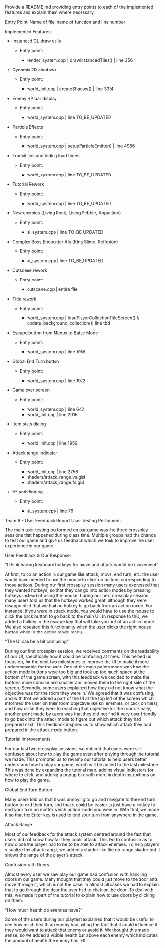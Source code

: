 Provide a README.md providing entry points to each of the implemented features and
explain them where necessary

Entry Point: Name of file, name of function and line number

Implemented Features:

- Instanced GL draw calls
    <ul>
	<li> Entry point: </li>
	 <ul>
		<li> render_system.cpp | drawInstancedTiles() | line 356 </li>
	</ul>
    </ul>
    
- Dynamic 2D shadows
    <ul>
	<li> Entry point: </li>
	 <ul>
		<li> world_init.cpp | createShadow() | line 3314 </li>
	</ul>
    </ul>
    
- Enemy HP bar display
    <ul>
	<li> Entry point: </li>
	 <ul>
		<li> world_system.cpp | line TO_BE_UPDATED </li>
	</ul>
    </ul>

- Particle Effects
    <ul>
	<li> Entry point: </li>
	 <ul>
		<li> world_system.cpp | setupParticleEmitter() | line 4956 </li>
	</ul>
    </ul>
 
 - Transitions and hiding load times
    <ul>
	<li> Entry point: </li>
	 <ul>
		<li> world_system.cpp | line TO_BE_UPDATED </li>
	</ul>
    </ul>
    
 - Tutorial Rework
    <ul>
	<li> Entry point: </li>
	 <ul>
		<li> world_system.cpp | line TO_BE_UPDATED </li>
	</ul>
    </ul>
 - New enemies (Living Rock, Living Pebble, Apparition)
    <ul>
	<li> Entry point: </li>
	 <ul>
		<li> ai_system.cpp | line TO_BE_UPDATED </li>
	</ul>
    </ul>
- Complex Boss Encounter AIs (King Slime, Reflexion)
    <ul>
	<li> Entry point: </li>
	 <ul>
		<li> ai_system.cpp | line TO_BE_UPDATED </li>
	</ul>
    </ul>
 - Cutscene rework 
    <ul>
	<li> Entry point: </li>
	 <ul>
		<li> cutscene.cpp | entire file </li>
	</ul>
    </ul>
 - Title rework 
    <ul>
	<li> Entry point: </li>
	 <ul>
		<li> world_system.cpp | loadPlayerCollectionTitleScreen() & update_background_collection()| line tbd </li>
	</ul>
    </ul>   
 - Escape button from Menus to Battle Mode 
    <ul>
	<li> Entry point: </li>
	 <ul>
		<li> world_system.cpp | line 1956 </li>
	</ul>
    </ul> 
 - Global End Turn button
    <ul>
	<li> Entry point: </li>
	 <ul>
		<li> world_system.cpp | line 1972 </li>
	</ul>
    </ul>
 - Game over screen
    <ul>
	<li> Entry point: </li>
	 <ul>
		<li> world_system.cpp | line 642 </li>
		 <li> world_init.cpp | line 2016 </li> 
	</ul>
    </ul>
  - Item stats dialog
    <ul>
	<li> Entry point: </li>
	 <ul>
		 <li> world_init.cpp | line 1959 </li> 
	</ul>
    </ul>   
 - Attack range indicator
    <ul>
	<li> Entry point: </li>
	 <ul>
		 <li> world_init.cpp | line 2758 </li>
		 <li> shaders/attack_range.vs.glsl </li>
		 <li> shaders/attack_range.fs.glsl </li>
	</ul>
    </ul>
 - A* path finding
    <ul>
	<li> Entry point: </li>
	 <ul>
		 <li> ai_system.cpp | line 76 </li>
	</ul>
    </ul>       
Team 6 - User Feedback Report
User Testing Performed:

The main user testing performed on our game was the three crossplay sessions that happened during class time. Multiple groups had the chance to test our game and give us feedback which we took to improve the user experience in our game.

User Feedback & Our Response:

“I think having keyboard hotkeys for move and attack would be convenient”

At first, to do an action in our game like attack, move, end turn, etc. the user would have needed to use the mouse to click on buttons corresponding to those actions. During our first crossplay session many users expressed that they wanted hotkeys, so that they can go into action modes by pressing hotkeys instead of using the mouse. During our next crossplay session, many users told us that the hotkeys worked great, although they were disappointed that we had no hotkey to go back from an action mode. For instance, if you were in attack mode, you would have to use the mouse to click the back button to go back to the main UI. In response to this, we added a hotkey in the escape key that will take you out of an action mode. We also repeated this functionality when the user clicks the right mouse button when in the action mode menu.

“The UI can be a bit confusing“

During our first crossplay session, we received comments on the readability of our UI, specifically how it could be confusing at times. This helped us focus on, for the next two milestones to improve the UI to make it more understandable for the user. One of the main points made was how the action mode buttons were too big and took up too much space at the bottom of the game screen, with this feedback we decided to make the buttons more concise and smaller and moved them to the right side of the screen. Secondly, some users explained how they did not know what the objective was for the room they were in. We agreed that it was confusing, and with that we added a part of the UI at the top left of the screen which informed the user on their room objective(like kill enemies, or click on tiles), and how close they were to reaching that objective for the room. Finally, another point made by users was that they did not find it very user friendly to go back into the attack mode to figure out which attack they had prepared next. This feedback inspired us to show which attack they had prepared in the attack mode button.

Tutorial Improvements

For our last two crossplay sessions, we noticed that users were still confused about how to play the game even after playing through the tutorial we made. This prompted us to revamp our tutorial to help users better understand how to play our game, which will be added to the last milestone. This was done by expanding the tutorial map, adding visual indicators for where to click, and adding a popup box with more in depth instructions on how to play the game.

Global End Turn Button

Many users told us that it was annoying to go and navigate to the end turn button to end their turn, and that it could be easier to just have a hotkey to end your turn no matter which action mode you were in. With that, we made it so that the Enter key is used to end your turn from anywhere in the game.

Attack Range

Most of our feedback for the attack system centred around the fact that users did not know how far they could attack. This led to confusion as to how close the player had to be to be able to attack enemies. To help players visualize the attack range, we added a shader like the ep range shader but it shows the range of the player’s attack.

Confusion with Doors

Almost every user we saw play our game had confusion with handling doors in our game. Many thought that they could just move to the door and move through it, which is not the case. In almost all cases we had to explain that to go through the door the user had to click on the door. To deal with this, we made it part of the tutorial to explain how to use doors by clicking on them.

“How much health do enemies have?”

Some of the users during our playtest explained that it would be useful to see how much health an enemy had, citing the fact that it could influence if they would want to attack that enemy or avoid it. We thought this made sense, so we added a visible health bar above each enemy which indicates the amount of health the enemy has left.
